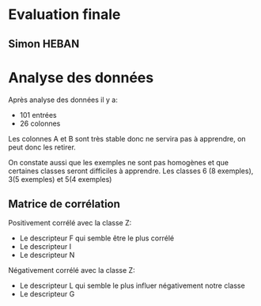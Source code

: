 # Evaluation finale
## Simon HEBAN

# Analyse des données

Après analyse des données il y a:
 - 101 entrées
 - 26 colonnes
 
Les colonnes A et B sont très stable donc ne servira pas à apprendre, on peut donc les retirer.

On constate aussi que les exemples ne sont pas homogènes et que certaines classes seront difficiles à apprendre. 
Les classes 6 (8 exemples), 3(5 exemples) et 5(4 exemples)

## Matrice de corrélation

Positivement corrélé avec la classe Z:
 - Le descripteur F qui semble être le plus corrélé
 - Le descripteur I
 - Le descripteur N

Négativement corrélé avec la classe Z:
 - Le descripteur L qui semble le plus influer négativement notre classe
 - Le descripteur G

